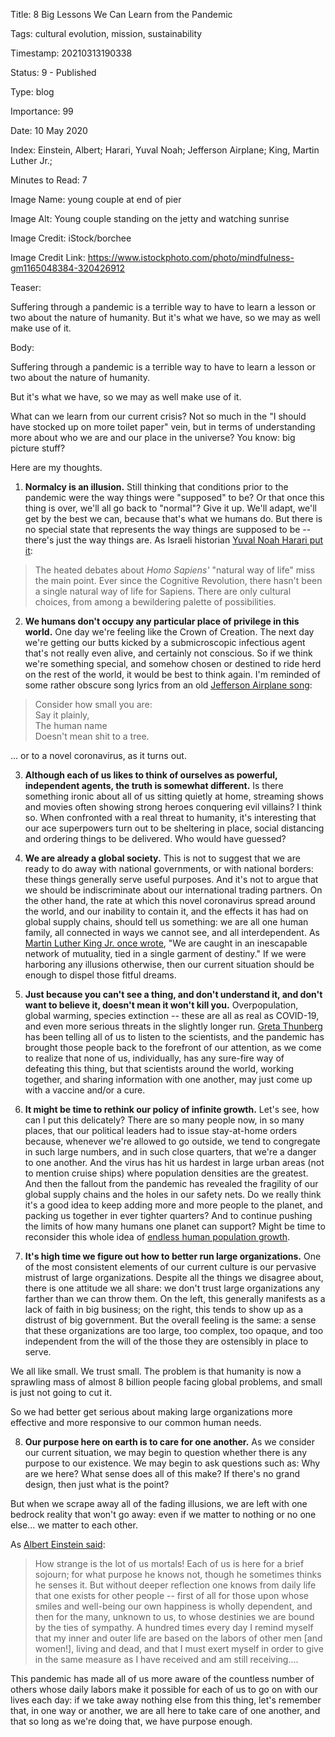Title:  8 Big Lessons We Can Learn from the Pandemic

Tags:   cultural evolution, mission, sustainability

Timestamp: 20210313190338

Status: 9 - Published

Type:   blog

Importance: 99

Date:   10 May 2020

Index:  Einstein, Albert; Harari, Yuval Noah; Jefferson Airplane; King, Martin Luther Jr.; 

Minutes to Read: 7

Image Name: young couple at end of pier

Image Alt: Young couple standing on the jetty and watching sunrise

Image Credit: iStock/borchee

Image Credit Link: https://www.istockphoto.com/photo/mindfulness-gm1165048384-320426912

Teaser: 

Suffering through a pandemic is a terrible way to have to learn a lesson or two about the nature of humanity. But it's what we have, so we may as well make use of it.


Body: 

Suffering through a pandemic is a terrible way to have to learn a lesson or two about the nature of humanity. 

But it's what we have, so we may as well make use of it. 

What can we learn from our current crisis? Not so much in the "I should have stocked up on more toilet paper" vein, but in terms of understanding more about who we are and our place in the universe? You know: big picture stuff?

Here are my thoughts. 

1) **Normalcy is an illusion.** Still thinking that conditions prior to the pandemic were the way things were "supposed" to be? Or that once this thing is over, we'll all go back to "normal"? Give it up. We'll adapt, we'll get by the best we can, because that's what we humans do. But there is no special state that represents the way things are supposed to be -- there's just the way things are. As Israeli historian [Yuval Noah Harari put it][ynh]:

> The heated debates about *Homo Sapiens'* "natural way of life" miss the main point. Ever since the Cognitive Revolution, there hasn't been a single natural way of life for Sapiens. There are only cultural choices, from among a bewildering palette of possibilities. 

2) **We humans don't occupy any particular place of privilege in this world.** One day we're feeling like the Crown of Creation. The next day we're getting our butts kicked by a submicroscopic infectious agent that's not really even alive, and certainly not conscious. So if we think we're something special, and somehow chosen or destined to ride herd on the rest of the world, it would be best to think again. I'm reminded of some rather obscure song lyrics from an old [Jefferson Airplane song][ebd]:

> Consider how small you are:   
> Say it plainly,   
> The human name   
> Doesn't mean shit to a tree. 

... or to a novel coronavirus, as it turns out. 

3) **Although each of us likes to think of ourselves as powerful, independent agents, the truth is somewhat different.** Is there something ironic about all of us sitting quietly at home, streaming shows and movies often showing strong heroes conquering evil villains? I think so. When confronted with a real threat to humanity, it's interesting that our ace superpowers turn out to be sheltering in place, social distancing and ordering things to be delivered. Who would have guessed?  

4) **We are already a global society.** This is not to suggest that we are ready to do away with national governments, or with national borders: these things generally serve useful purposes. And it's not to argue that we should be indiscriminate about our international trading partners. On the other hand, the rate at which this novel coronavirus spread around the world, and our inability to contain it, and the effects it has had on global supply chains, should tell us something: we are all one human family, all connected in ways we cannot see, and all interdependent. As [Martin Luther King Jr. once wrote][mlk], "We are caught in an inescapable network of mutuality, tied in a single garment of destiny." If we were harboring any illusions otherwise, then our current situation should be enough to dispel those fitful dreams.   

5) **Just because you can't see a thing, and don't understand it, and don't want to believe it, doesn't mean it won't kill you.** Overpopulation, global warming, species extinction -- these are all as real as COVID-19, and even more serious threats in the slightly longer run. [Greta Thunberg][gt] has been telling all of us to listen to the scientists, and the pandemic has brought those people back to the forefront of our attention, as we come to realize that none of us, individually, has any sure-fire way of defeating this thing, but that scientists around the world, working together, and sharing information with one another, may just come up with a vaccine and/or a cure.    

6) **It might be time to rethink our policy of infinite growth.** Let's see, how can I put this delicately? There are so many people now, in so many places, that our political leaders had to issue stay-at-home orders because, whenever we're allowed to go outside, we tend to congregate in such large numbers, and in such close quarters, that we're a danger to one another. And the virus has hit us hardest in large urban areas (not to mention cruise ships) where population densities are the greatest. And then the fallout from the pandemic has revealed the fragility of our global supply chains and the holes in our safety nets. Do we really think it's a good idea to keep adding more and more people to the planet, and packing us together in ever tighter quarters? And to continue pushing the limits of how many humans one planet can support? Might be time to reconsider this whole idea of [endless human population growth][pop].

7) **It's high time we figure out how to better run large organizations.** One of the most consistent elements of our current culture is our pervasive mistrust of large organizations. Despite all the things we disagree about, there is one attitude we all share: we don't trust large organizations any farther than we can throw them. On the left, this generally manifests as a lack of faith in big business; on the right, this tends to show up as a distrust of big government. But the overall feeling is the same: a sense that these organizations are too large, too complex, too opaque, and too independent from the will of the those they are ostensibly in place to serve.  

We all like small. We trust small. The problem is that humanity is now a sprawling mass of almost 8 billion people facing global problems, and small is just not going to cut it. 

So we had better get serious about making large organizations more effective and more responsive to our common human needs. 

8) **Our purpose here on earth is to care for one another.** As we consider our current situation, we may begin to question whether there is any purpose to our existence. We may begin to ask questions such as: Why are we here? What sense does all of this make? If there's no grand design, then just what is the point?  

But when we scrape away all of the fading illusions, we are left with one bedrock reality that won't go away: even if we matter to nothing or no one else... we matter to each other. 

As [Albert Einstein said][ae2]: 

> How strange is the lot of us mortals! Each of us is here for a brief sojourn; for what purpose he knows not, though he sometimes thinks he senses it. But without deeper reflection one knows from daily life that one exists for other people -- first of all for those upon whose smiles and well-being our own happiness is wholly dependent, and then for the many, unknown to us, to whose destinies we are bound by the ties of sympathy. A hundred times every day I remind myself that my inner and outer life are based on the labors of other men [and women!], living and dead, and that I must exert myself in order to give in the same measure as I have received and am still receiving....

This pandemic has made all of us more aware of the countless number of others whose daily labors make it possible for each of us to go on with our lives each day: if we take away nothing else from this thing, let's remember that, in one way or another, we are all here to take care of one another, and that so long as we're doing that, we have purpose enough.  

[ae1]: https://en.wikipedia.org/wiki/Albert_Einstein

[ae2]: https://history.aip.org/history/exhibits/einstein/essay.htm

[ebd]: https://music.apple.com/us/album/eskimo-blue-day/271664884?i=271664893

[gt]: https://www.theguardian.com/us-news/2019/sep/18/greta-thunberg-testimony-congress-climate-change-action

[mlk]: https://abacus.bates.edu/admin/offices/dos/mlk/letter.html

[pop]: https://www.worldometers.info/world-population/

[ynh]: https://practopian.org/quotes-by-author/yuval-noah-harari.html
